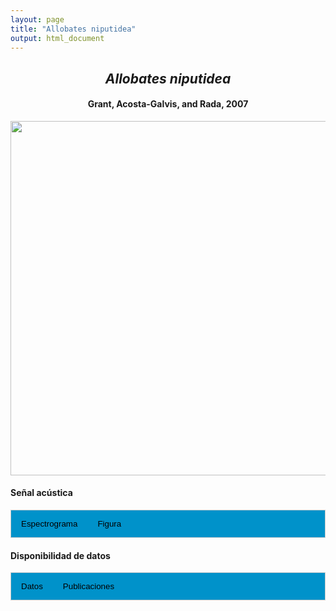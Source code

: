 ```yaml
---
layout: page
title: "Allobates niputidea"
output: html_document
---
```


<style>
/* Simplified CSS for tabs */
.tab {
  overflow: hidden;
  border: 1px solid #ccc;
  background-color: #0092ca;
}
.tab button {
  background-color: inherit;
  float: left;
  border: none;
  cursor: pointer;
  padding: 14px 16px;
  transition: background-color 0.3s;
}
.tab button:hover {
  background-color: #ddd;
}
.tab button.active {
  background-color: #ccc;
}
.tabcontent {
  display: none;
  padding: 6px 12px;
  border: 1px solid #ccc;
  border-top: none;
}
.audio-container {
  margin-bottom: 10px;
}
body h1 {
  display: none;
}
</style>

<script>
function openTab(evt, tabName) {
  document.querySelectorAll('.tabcontent').forEach(tab => tab.style.display = "none");
  document.querySelectorAll('.tablinks').forEach(link => link.classList.remove('active'));
  document.getElementById(tabName).style.display = "block";
  evt.currentTarget.classList.add('active');
}
</script>

<!-- Species presentation -->
<div style="text-align: center;">
  <h2><i>Allobates niputidea</i></h2>
  <h4>Grant, Acosta-Galvis, and Rada, 2007</h4>
  <img src="{{ site.baseurl }}/images/especie_Allobates_niputidea.png" style="width:15cm;">
</div>

#### Señal acústica

<!-- Tabs section -->
<div class="tab">
  <button class="tablinks" onclick="openTab(event, 'Espectro')">Espectrograma</button>
  <button class="tablinks" onclick="openTab(event, 'fig')">Figura</button>
</div>

<!-- Seccion Espectrograma -->
<div id="Espectro" class="tabcontent" style="text-align: center;">
  <video width="100%" height="auto" controls>
    <source src="{{ site.baseurl }}/Espectrograms/dyna_Allobates_niputidea.mp4" type="video/mp4">
    Tu navegador no soporta el elemento de video.
  </video>
</div>

<!-- Seccion Figura -->
<div id="fig" class="tabcontent" style="text-align: center;">
  <img src="{{ site.baseurl }}/images/spec_Allobates_niputidea.png" style="width:15cm;">
</div>

#### Disponibilidad de datos

<!-- Tabs section -->
<div class="tab">
  <button class="tablinks" onclick="openTab(event, 'dat')">Datos</button>
  <button class="tablinks" onclick="openTab(event, 'pubs')">Publicaciones</button>
</div>

<!-- Seccion Datos -->
<div id="dat" class="tabcontent">
  <p><strong>Disponibles en CSA-IAVH</strong></p>
  <p><a href="http://colecciones.humboldt.org.co/rec/sonidos/IAvH-CSA-18218/IAvH-CSA-18218.wav">IAVH-CSA-18218</a></p>
  <p><a href="http://colecciones.humboldt.org.co/rec/sonidos/IAvH-CSA-18222/IAvH-CSA-18222.wav">IAVH-CSA-18222</a></p>
  <p><strong>Disponibles en Figshare</strong></p>
  <p>Chaves-Portilla, G. (2024). <i>Allobates niputidea</i>. Figshare. Media.  
    <a href="https://doi.org/10.6084/m9.figshare.27640602.v2">https://doi.org/10.6084/m9.figshare.27640602.v2</a>
  </p>
</div>

<!-- Seccion Publicaciones -->
<div id="pubs" class="tabcontent">
  <p><strong>Ospina-L, A.M., Murillo-Bedoya, D., García-Cobos, D., Colón-Piñeiro, Z., Acosta-Galvis, A.R. </strong>2019. The advertisement call of <i>Allobates niputidea</i> (Anura: Aromobatidae). <i>Zootaxa</i> 4656: 196-200. 
  <a href="https://doi.org/10.11646/zootaxa.4656.1.14" target="_blank">https://doi.org/10.11646/zootaxa.4656.1.14</a></p>
</div>
